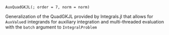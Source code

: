 ```
AuxQuadGKJL(; order = 7, norm = norm)
```

Generalization of the QuadGKJL provided by Integrals.jl that allows for `AuxValue`d integrands for auxiliary integration and multi-threaded evaluation with the `batch` argument to `IntegralProblem`
